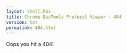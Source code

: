 ```yaml
---
layout: shell.hbs
title: Chrome DevTools Protocol Viewer - 404
version: tot
permalink: 404.html
---
```

Oops you hit a 404!
